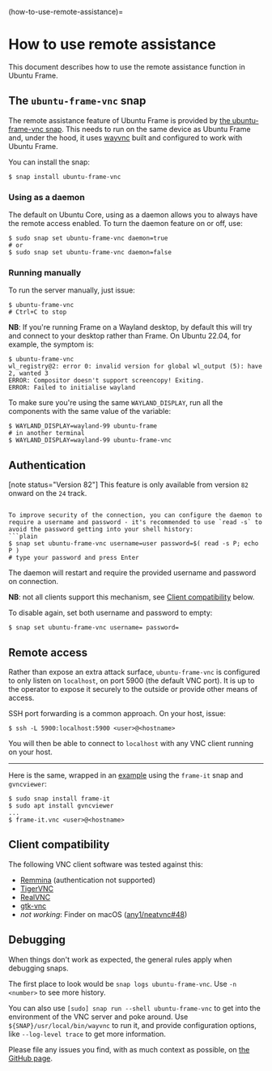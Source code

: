 (how-to-use-remote-assistance)=
# How to use remote assistance

This document describes how to use the remote assistance function in Ubuntu Frame.

## The `ubuntu-frame-vnc` snap

The remote assistance feature of Ubuntu Frame is provided by [the ubuntu-frame-vnc snap](https://snapcraft.io/ubuntu-frame-vnc). This needs to run on the same device as Ubuntu Frame and, under the hood, it uses [wayvnc](https://github.com/any1/wayvnc) built and configured to work with Ubuntu Frame.

You can install the snap:

```plain
$ snap install ubuntu-frame-vnc
```

### Using as a daemon

The default on Ubuntu Core, using as a daemon allows you to always have the remote access enabled. To turn the daemon feature on or off, use:

```plain
$ sudo snap set ubuntu-frame-vnc daemon=true
# or
$ sudo snap set ubuntu-frame-vnc daemon=false
```

### Running manually

To run the server manually, just issue:

```plain
$ ubuntu-frame-vnc
# Ctrl+C to stop
```

**NB**: If you're running Frame on a Wayland desktop, by default this will try and connect to your desktop rather than Frame. On Ubuntu 22.04, for example, the symptom is:

```plain
$ ubuntu-frame-vnc
wl_registry@2: error 0: invalid version for global wl_output (5): have 2, wanted 3
ERROR: Compositor doesn't support screencopy! Exiting.
ERROR: Failed to initialise wayland
```

To make sure you're using the same `WAYLAND_DISPLAY`, run all the components with the same value of the variable:

```plain
$ WAYLAND_DISPLAY=wayland-99 ubuntu-frame
# in another terminal
$ WAYLAND_DISPLAY=wayland-99 ubuntu-frame-vnc
```

## Authentication

[note status="Version 82"]
This feature is only available from version `82` onward on the `24` track.
```

To improve security of the connection, you can configure the daemon to require a username and password - it's recommended to use `read -s` to avoid the password getting into your shell history:
```plain
$ snap set ubuntu-frame-vnc username=user password=$( read -s P; echo P )
# type your password and press Enter
```

The daemon will restart and require the provided username and password on connection.


**NB**: not all clients support this mechanism, see [Client compatibility](#client-compatibility) below.

To disable again, set both username and password to empty:
```plain
$ snap set ubuntu-frame-vnc username= password=
```

## Remote access

Rather than expose an extra attack surface, `ubuntu-frame-vnc` is configured to only listen on `localhost`, on port 5900 (the default VNC port). It is up to the operator to expose it securely to the outside or provide other means of access.

SSH port forwarding is a common approach. On your host, issue:

```plain
$ ssh -L 5900:localhost:5900 <user>@<hostname>
```

You will then be able to connect to `localhost` with any VNC client running on your host.

---

Here is the same, wrapped in an [example](https://github.com/AlanGriffiths/frame-it/blob/master/frame-it/frame-it-vnc) using the `frame-it` snap and `gvncviewer`:

```plain
$ sudo snap install frame-it
$ sudo apt install gvncviewer
...
$ frame-it.vnc <user>@<hostname>
```

## Client compatibility

The following VNC client software was tested against this:
- [Remmina](https://remmina.org/) (authentication not supported)
- [TigerVNC](https://tigervnc.org/)
- [RealVNC](https://www.realvnc.com/)
- [gtk-vnc](https://wiki.gnome.org/Projects/gtk-vnc)
- *not working*: Finder on macOS ([any1/neatvnc#48](https://github.com/any1/neatvnc/issues/48))

## Debugging

When things don't work as expected, the general rules apply when debugging snaps.

The first place to look would be `snap logs ubuntu-frame-vnc`. Use `-n <number>` to see more history.

You can also use `[sudo] snap run --shell ubuntu-frame-vnc` to get into the environment of the VNC server and poke around. Use `${SNAP}/usr/local/bin/wayvnc` to run it, and provide configuration options, like `--log-level trace` to get more information.

Please file any issues you find, with as much context as possible, on [the GitHub page](https://github.com/MirServer/ubuntu-frame-vnc/issues).
